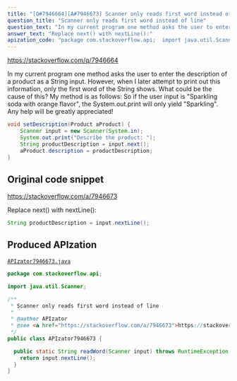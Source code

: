 ```yaml
---
title: "[Q#7946664][A#7946673] Scanner only reads first word instead of line"
question_title: "Scanner only reads first word instead of line"
question_text: "In my current program one method asks the user to enter the description of a product as a String input. However, when I later attempt to print out this information, only the first word of the String shows. What could be the cause of this? My method is as follows: So if the user input is \"Sparkling soda with orange flavor\", the System.out.print will only yield \"Sparkling\". Any help will be greatly appreciated!"
answer_text: "Replace next() with nextLine():"
apization_code: "package com.stackoverflow.api;  import java.util.Scanner;  /**  * Scanner only reads first word instead of line  *  * @author APIzator  * @see <a href=\"https://stackoverflow.com/a/7946673\">https://stackoverflow.com/a/7946673</a>  */ public class APIzator7946673 {    public static String readWord(Scanner input) throws RuntimeException {     return input.nextLine();   } }"
---
```


https://stackoverflow.com/q/7946664

In my current program one method asks the user to enter the description of a product as a String input. However, when I later attempt to print out this information, only the first word of the String shows. What could be the cause of this? My method is as follows:
So if the user input is &quot;Sparkling soda with orange flavor&quot;, the System.out.print will only yield &quot;Sparkling&quot;.
Any help will be greatly appreciated!


```java
void setDescription(Product aProduct) {
    Scanner input = new Scanner(System.in);
    System.out.print("Describe the product: ");
    String productDescription = input.next();
    aProduct.description = productDescription;
}
```


## Original code snippet

https://stackoverflow.com/a/7946673

Replace next() with nextLine():

```java
String productDescription = input.nextLine();
```

## Produced APIzation

[`APIzator7946673.java`](https://github.com/pasqualesalza/apization-temp-data/raw/master/apizations/java/APIzator7946673.java)

```java
package com.stackoverflow.api;

import java.util.Scanner;

/**
 * Scanner only reads first word instead of line
 *
 * @author APIzator
 * @see <a href="https://stackoverflow.com/a/7946673">https://stackoverflow.com/a/7946673</a>
 */
public class APIzator7946673 {

  public static String readWord(Scanner input) throws RuntimeException {
    return input.nextLine();
  }
}

```